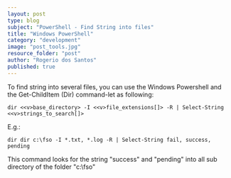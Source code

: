 ```yaml
---
layout: post
type: blog
subject: "PowerShell - Find String into files"
title: "Windows PowerShell"
category: "development"
image: "post_tools.jpg"
resource_folder: "post"
author: "Rogerio dos Santos"
published: true
---
```


To find string into several files, you can use the Windows Powershell and the Get-ChildItem (Dir) command-let as following:

    dir <<v>base_directory> -I <<v>file_extensions[]> -R | Select-String <<v>strings_to_search[]>

E.g.:
 
    dir dir c:\fso -I *.txt, *.log -R | Select-String fail, success, pending
     
This command looks for the string "success" and "pending" into all sub directory of the folder "c:\fso" 

